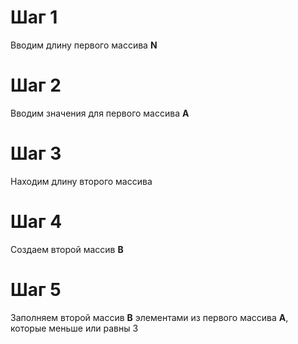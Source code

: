 # **Шаг 1**
Вводим длину первого массива **N**
# **Шаг 2**
Вводим значения для первого массива **A**
# **Шаг 3**
Находим длину второго массива
# **Шаг 4**
Создаем второй массив **B**
# **Шаг 5**
Заполняем второй массив **B** элементами из первого массива **A**, которые меньше или равны 3